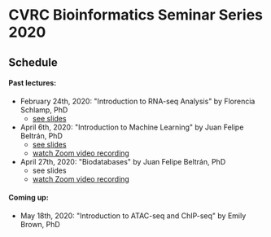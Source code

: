 # CVRC Bioinformatics Seminar Series 2020

## Schedule


#### Past lectures:
* February 24th, 2020: "Introduction to RNA-seq Analysis" by Florencia Schlamp, PhD
   * [see slides](https://github.com/florschlamp/CVRC_NYU_Langone/blob/master/Bioinformatics_Seminar_Series_2020/CVRC_Bioinformatics_Lecture_1_Intro-to-RNAseq-Analysis.pdf)
* April 6th, 2020: "Introduction to Machine Learning" by Juan Felipe Beltrán, PhD
   * [see slides](https://github.com/florschlamp/CVRC_NYU_Langone/blob/master/Bioinformatics_Seminar_Series_2020/CVRC_Bioinformatics_Lecture_2_Intro-to-Machine-Learning.pdf)
   * [watch Zoom video recording](https://www.youtube.com/watch?v=V-xCO8RRXGw&t=113s)
* April 27th, 2020: "Biodatabases" by Juan Felipe Beltrán, PhD
   * see slides
   * [watch Zoom video recording](https://www.youtube.com/watch?v=8Ki2qs_sTYU&t=20)

#### Coming up:
* May 18th, 2020: "Introduction to ATAC-seq and ChIP-seq" by Emily Brown, PhD
